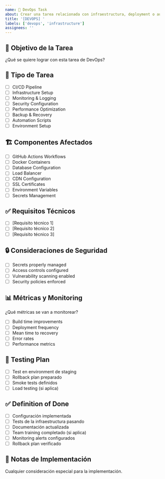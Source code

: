 ```yaml
---
name: 🚀 DevOps Task
about: Crear una tarea relacionada con infraestructura, deployment o automatización
title: '[DEVOPS] '
labels: ['devops', 'infrastructure']
assignees: ''
---
```


## 🎯 Objetivo de la Tarea

¿Qué se quiere lograr con esta tarea de DevOps?

## 🔧 Tipo de Tarea

- [ ] CI/CD Pipeline
- [ ] Infrastructure Setup
- [ ] Monitoring & Logging
- [ ] Security Configuration
- [ ] Performance Optimization
- [ ] Backup & Recovery
- [ ] Automation Scripts
- [ ] Environment Setup

## 🏗️ Componentes Afectados

- [ ] GitHub Actions Workflows
- [ ] Docker Containers
- [ ] Database Configuration
- [ ] Load Balancer
- [ ] CDN Configuration
- [ ] SSL Certificates
- [ ] Environment Variables
- [ ] Secrets Management

## ✅ Requisitos Técnicos

- [ ] [Requisito técnico 1]
- [ ] [Requisito técnico 2]
- [ ] [Requisito técnico 3]

## 🔒 Consideraciones de Seguridad

- [ ] Secrets properly managed
- [ ] Access controls configured
- [ ] Vulnerability scanning enabled
- [ ] Security policies enforced

## 📊 Métricas y Monitoring

¿Qué métricas se van a monitorear?

- [ ] Build time improvements
- [ ] Deployment frequency
- [ ] Mean time to recovery
- [ ] Error rates
- [ ] Performance metrics

## 🧪 Testing Plan

- [ ] Test en environment de staging
- [ ] Rollback plan preparado
- [ ] Smoke tests definidos
- [ ] Load testing (si aplica)

## ✅ Definition of Done

- [ ] Configuración implementada
- [ ] Tests de la infraestructura pasando
- [ ] Documentación actualizada
- [ ] Team training completado (si aplica)
- [ ] Monitoring alerts configurados
- [ ] Rollback plan verificado

## 📝 Notas de Implementación

Cualquier consideración especial para la implementación.
